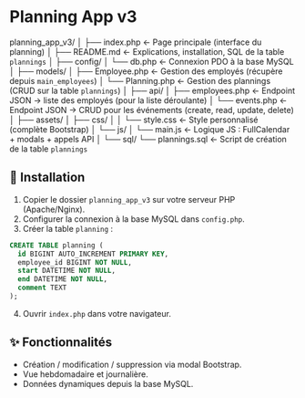 # Planning App v3

planning_app_v3/
│
├── index.php                      ← Page principale (interface du planning)
│
├── README.md                      ← Explications, installation, SQL de la table `plannings`
│
├── config/
│   └── db.php                     ← Connexion PDO à la base MySQL
│
├── models/
│   ├── Employee.php               ← Gestion des employés (récupère depuis `main_employees`)
│   └── Planning.php               ← Gestion des plannings (CRUD sur la table `plannings`)
│
├── api/
│   ├── employees.php              ← Endpoint JSON → liste des employés (pour la liste déroulante)
│   └── events.php                 ← Endpoint JSON → CRUD pour les événements (create, read, update, delete)
│
├── assets/
│   ├── css/
│   │   └── style.css              ← Style personnalisé (complète Bootstrap)
│   └── js/
│       └── main.js                ← Logique JS : FullCalendar + modals + appels API
│
└── sql/
    └── plannings.sql              ← Script de création de la table `plannings`



## 🚀 Installation
1. Copier le dossier `planning_app_v3` sur votre serveur PHP (Apache/Nginx).
2. Configurer la connexion à la base MySQL dans `config.php`.
3. Créer la table `planning` :
```sql
CREATE TABLE planning (
  id BIGINT AUTO_INCREMENT PRIMARY KEY,
  employee_id BIGINT NOT NULL,
  start DATETIME NOT NULL,
  end DATETIME NOT NULL,
  comment TEXT
);
```
4. Ouvrir `index.php` dans votre navigateur.

## ✨ Fonctionnalités
- Création / modification / suppression via modal Bootstrap.
- Vue hebdomadaire et journalière.
- Données dynamiques depuis la base MySQL.
